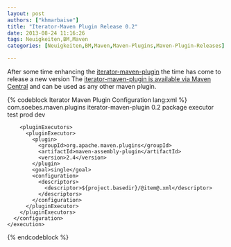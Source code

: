 ```yaml
---
layout: post
authors: ["khmarbaise"]
title: "Iterator-Maven Plugin Release 0.2"
date: 2013-08-24 11:16:26
tags: Neuigkeiten,BM,Maven
categories: [Neuigkeiten,BM,Maven,Maven-Plugins,Maven-Plugin-Releases]

---
```


After some time enhancing the [iterator-maven-plugin](http://khmarbaise.github.io/iterator-maven-plugin/) the time
 has come to release a new version
The [iterator-maven-plugin is available via Maven Central](http://search.maven.org/#artifactdetails|com.soebes.maven.plugins|iterator-maven-plugin|0.2|maven-plugin) 
and can be used as any other maven plugin.
<!-- more -->

{% codeblock Iterator Maven Plugin Configuration lang:xml %}
<plugin>
  <groupId>com.soebes.maven.plugins</groupId>
  <artifactId>iterator-maven-plugin</artifactId>
  <version>0.2</version>
  <executions>
    <execution>
      <phase>package</phase>
      <goals>
        <goal>executor</goal>
      </goals>
      <configuration>
        <items>
          <item>test</item>
          <item>prod</item>
          <item>dev</item>
        </items>
 
        <pluginExecutors>
          <pluginExecutor>
            <plugin>
              <groupId>org.apache.maven.plugins</groupId>
              <artifactId>maven-assembly-plugin</artifactId>
              <version>2.4</version>
            </plugin>
            <goal>single</goal>
            <configuration>
              <descriptors>
                <descriptor>${project.basedir}/@item@.xml</descriptor>
              </descriptors>
            </configuration>
          </pluginExecutor>
        </pluginExecutors>
      </configuration>
    </execution>
  </executions>
</plugin>
{% endcodeblock %}

